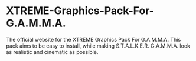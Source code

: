 # XTREME-Graphics-Pack-For-G.A.M.M.A.
The official website for the XTREME Graphics Pack For G.A.M.M.A. This pack aims to be easy to install, while making S.T.A.L.K.E.R. G.A.M.M.A. look as realistic and cinematic as possible.

